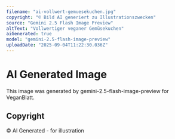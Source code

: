 ```yaml
---
filename: "ai-vollwert-gemuesekuchen.jpg"
copyright: "© Bild AI generiert zu Illustrationszwecken"
source: "Gemini 2.5 Flash Image Preview"
altText: "Vollwertiger veganer Gemüsekuchen"
aiGenerated: true
model: "gemini-2.5-flash-image-preview"
uploadDate: "2025-09-04T11:22:30.036Z"
---
```


# AI Generated Image

This image was generated by gemini-2.5-flash-image-preview for VeganBlatt.

## Copyright
© AI Generated - for illustration
